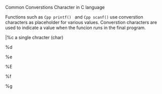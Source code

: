 
Common Converstions Character in C language

Functions such as ```Cpp printf() ``` and ```Cpp scanf()``` use converstion characters as placeholder for various values.
Converstion characters are used to indicate a value when the funcion runs in the final program.

|%c a single chracter (char)

%d

%e

%E

%f

%g
